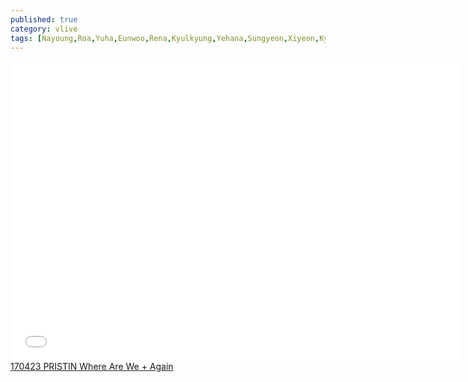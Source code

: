 ```yaml
---
published: true
category: vlive
tags: [Nayoung,Roa,Yuha,Eunwoo,Rena,Kyulkyung,Yehana,Sungyeon,Xiyeon,Kyla-]
---
```

<iframe frameborder="0" width="720" height="480" src="BLAH" allowfullscreen></iframe><br /><a href="" target="_blank">170423 PRISTIN Where Are We + Again</a>